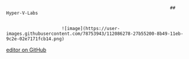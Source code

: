                                                                   ## Hyper-V-Labs 


                         ![image](https://user-images.githubusercontent.com/78753943/112086278-27b55200-8b49-11eb-9c2e-02e7171fcb14.png)








[editor on GitHub](https://github.com/CryptoKnight0911/Hyper-V-Labs/edit/gh-pages/index.md)

